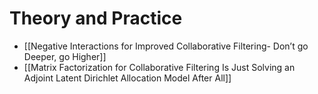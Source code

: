 # Theory and Practice

- [[Negative Interactions for Improved Collaborative Filtering- Don’t go Deeper, go Higher]]
- [[Matrix Factorization for Collaborative Filtering Is Just Solving an Adjoint Latent Dirichlet Allocation Model After All]]
